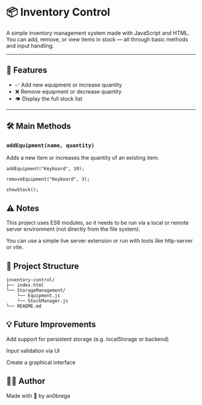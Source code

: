 # 📦 Inventory Control

A simple inventory management system made with JavaScript and HTML.  
You can add, remove, or view items in stock — all through basic methods and input handling.

---

## 🚀 Features

- ✅ Add new equipment or increase quantity
- ❌ Remove equipment or decrease quantity
- 👁️ Display the full stock list

---

## 🛠️ Main Methods

### `addEquipment(name, quantity)`
Adds a new item or increases the quantity of an existing item.

```
addEquipment("Keyboard", 10);

removeEquipment("Keyboard", 3);

showStock();

```

## ⚠️ Notes
This project uses ES6 modules, so it needs to be run via a local or remote server environment (not directly from the file system).

You can use a simple live server extension or run with tools like http-server or vite.

## 📁 Project Structure
```
inventory-control/
├── index.html
└── StorageManagement/
    └── Equipment.js
    └── StockManager.js
└── README.md 
```
## 💡 Future Improvements
Add support for persistent storage (e.g. localStorage or backend)

Input validation via UI

Create a graphical interface

## 👨‍💻 Author
Made with 💙 by an0brega
